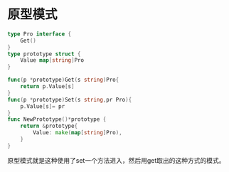 # 原型模式

```go
type Pro interface {
	Get()
}
type prototype struct {
	Value map[string]Pro
}

func(p *prototype)Get(s string)Pro{
	return p.Value[s]
}
func(p *prototype)Set(s string,pr Pro){
	p.Value[s]= pr
}
func NewPrototype()*prototype {
	return &prototype{
		Value: make(map[string]Pro),
	}
}
```
原型模式就是这种使用了set一个方法进入，然后用get取出的这种方式的模式。
